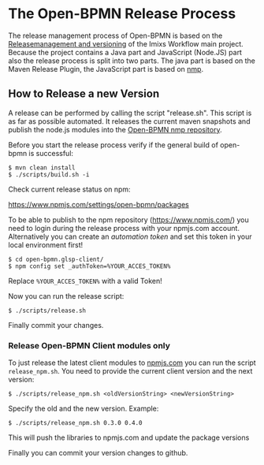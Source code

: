 # The Open-BPMN Release Process

The release management process of Open-BPMN is based on the [Releasemanagement and versioning](https://github.com/imixs/imixs-workflow/wiki/Releasemanagement-and-versioning) of the Imixs Workflow main project. Because the project contains a Java part and JavaScript (Node.JS) part also the release process is split into two parts. The java part is based on the Maven Release Plugin, the JavaScript part is based on [nmp](https://docs.npmjs.com/creating-and-publishing-scoped-public-packages).

## How to Release a new Version

A release can be performed by calling the script "release.sh". This script is as far as possible automated. It releases the current maven snapshots and publish the node.js modules into the [Open-BPMN nmp repository](https://www.npmjs.com/settings/open-bpmn/packages).

Before you start the release process verify if the general build of open-bpmn is successful:

    $ mvn clean install
    $ ./scripts/build.sh -i

Check current release status on npm:

https://www.npmjs.com/settings/open-bpmn/packages

To be able to publish to the npm repository (https://www.npmjs.com/) you need to login during the release process with your npmjs.com account. Alternatively you can create an _automation token_ and set this token in your local environment first!

    $ cd open-bpmn.glsp-client/
    $ npm config set _authToken=%YOUR_ACCES_TOKEN%

Replace `%YOUR_ACCES_TOKEN%` with a valid Token!

Now you can run the release script:

    $ ./scripts/release.sh

Finally commit your changes.

### Release Open-BPMN Client modules only

To just release the latest client modules to [npmjs.com](https://www.npmjs.com/settings/open-bpmn/packages) you can run the script `release_npm.sh`. You need to provide the current client version and the next version:

    $ ./scripts/release_npm.sh <oldVersionString> <newVersionString>

Specify the old and the new version. Example:

    $ ./scripts/release_npm.sh 0.3.0 0.4.0

This will push the libraries to npmjs.com and update the package versions

Finally you can commit your version changes to github.
